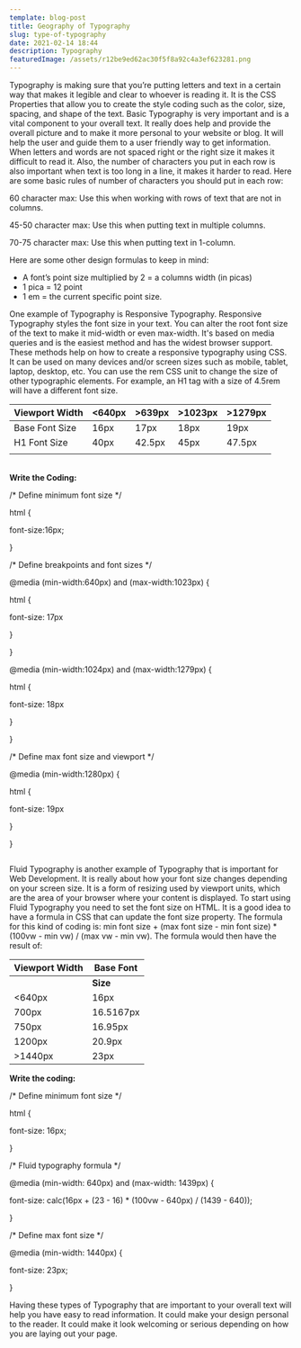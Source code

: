 ```yaml
---
template: blog-post
title: Geography of Typography
slug: type-of-typography
date: 2021-02-14 18:44
description: Typography
featuredImage: /assets/r12be9ed62ac30f5f8a92c4a3ef623281.png
---
```

<!--StartFragment-->

Typography is making sure that you’re putting letters and text in a certain way that makes it legible and clear to whoever is reading it. It is the CSS Properties that allow you to create the style coding such as the color, size, spacing, and shape of the text. Basic Typography is very important and is a vital component to your overall text. It really does help and provide the overall picture and to make it more personal to your website or blog. It will help the user and guide them to a user friendly way to get information. When letters and words are not spaced right or the right size it makes it difficult to read it. Also, the number of characters you put in each row is also important when text is too long in a line, it makes it harder to read. Here are some basic rules of number of characters you should put in each row:



60 character max: Use this when working with rows of text that are not in columns.

45-50 character max: Use this when putting text in multiple columns.

70-75 character max: Use this when putting text in 1-column.



Here are some other design formulas to keep in mind:



* A font’s point size multiplied by 2 = a columns width (in picas)
* 1 pica = 12 point
* 1 em = the current specific point size.



One example of Typography is Responsive Typography. Responsive Typography styles the font size in your text. You can alter the root font size of the text to make it mid-width or even max-width. It's based on media queries and is the easiest method and has the widest browser support. These methods help on how to create a responsive typography using CSS. It can be used on many devices and/or screen sizes such as mobile, tablet, laptop, desktop, etc. You can use the rem CSS unit to change the size of other typographic elements. For example, an H1 tag with a size of 4.5rem will have a different font size.



| **Viewport Width** | **<640px** | **\>639px** | **\>1023px** | **\>1279px** |
| ------------------ | ---------- | ----------- | ------------ | ------------ |
| Base Font Size     | 16px       | 17px        | 18px         | 19px         |
| H1 Font Size       | 40px       | 42.5px      | 45px         | 47.5px       |
|                    |            |             |              |              |

**\
Write the Coding:**

/\* Define minimum font size \*/

html {

font-size:16px;

}



/\* Define breakpoints and font sizes \*/

@media (min-width:640px) and (max-width:1023px) {

html {

font-size: 17px

}

}



@media (min-width:1024px) and (max-width:1279px) {

html {

font-size: 18px

}

}



/\* Define max font size and viewport \*/

@media (min-width:1280px) {

html {

font-size: 19px

}

}

![]()

Fluid Typography is another example of Typography that is important for Web Development. It is really about how your font size changes depending on your screen size. It is a form of resizing used by viewport units, which are the area of your browser where your content is displayed. To start using Fluid Typography you need to set the font size on HTML. It is a good idea to have a formula in CSS that can update the font size property. The formula for this kind of coding is: min font size + (max font size - min font size) * (100vw - min vw) / (max vw - min vw). The formula would then have the result of:

<!--StartFragment-->



| **Viewport Width**   | **Base Font** |
| -------------------- | ------------- |
|                      | **Size**      |
| <640px               | 16px          |
| 700px                | 16.5167px     |
| 750px                | 16.95px       |
| 1200px               | 20.9px        |
| \>1440px             | 23px          |

<!--EndFragment-->

**Write the coding:**

/\* Define minimum font size \*/

html {

font-size: 16px;

}



/\* Fluid typography formula \*/

@media (min-width: 640px) and (max-width: 1439px) {

font-size: calc(16px + (23 - 16) * (100vw - 640px) / (1439 - 640));

}



/\* Define max font size \*/

@media (min-width: 1440px) {

font-size: 23px;

}



Having these types of Typography that are important to your overall text will help you have easy to read information. It could make your design personal to the reader. It could make it look welcoming or serious depending on how you are laying out your page.



<!--EndFragment-->